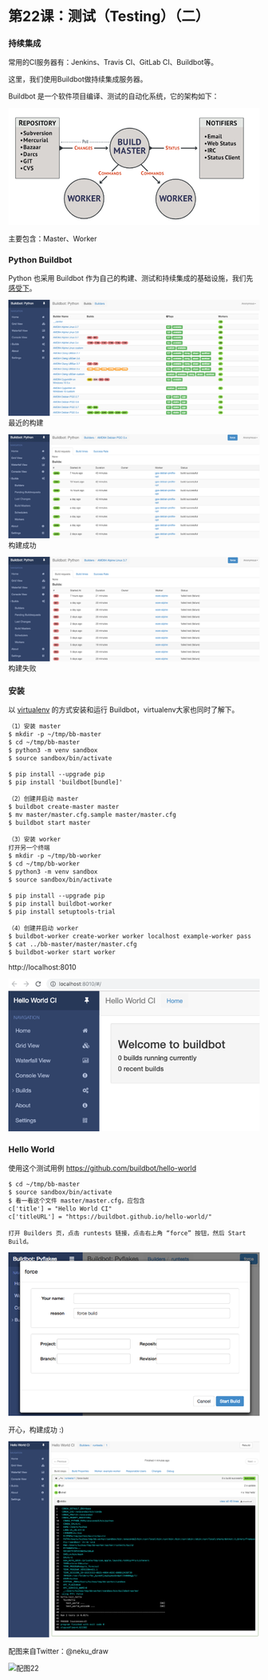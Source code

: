 # 第22课：测试（Testing）（二）

### 持续集成

常用的CI服务器有：Jenkins、Travis CI、GitLab CI、Buildbot等。

这里，我们使用Buildbot做持续集成服务器。

Buildbot 是一个软件项目编译、测试的自动化系统，它的架构如下：

![buildbot](images/class22-05.png) 

主要包含：Master、Worker

### Python Buildbot
Python 也采用 Buildbot 作为自己的构建、测试和持续集成的基础设施，我们先[感受下](https://www.python.org/dev/buildbot/)。

![class22-01](images/class22-01.png) 最近的构建

![class22-02](images/class22-02.png) 构建成功

![class22-03](images/class22-03.png) 构建失败

###  安装
以 [virtualenv](https://pypi.python.org/pypi/virtualenv) 的方式安装和运行 Buildbot，virtualenv大家也同时了解下。
```
（1）安装 master
$ mkdir -p ~/tmp/bb-master
$ cd ~/tmp/bb-master
$ python3 -m venv sandbox
$ source sandbox/bin/activate

$ pip install --upgrade pip
$ pip install 'buildbot[bundle]'

（2）创建并启动 master
$ buildbot create-master master
$ mv master/master.cfg.sample master/master.cfg
$ buildbot start master

（3）安装 worker
打开另一个终端
$ mkdir -p ~/tmp/bb-worker
$ cd ~/tmp/bb-worker
$ python3 -m venv sandbox
$ source sandbox/bin/activate

$ pip install --upgrade pip
$ pip install buildbot-worker
$ pip install setuptools-trial

（4）创建并启动 worker
$ buildbot-worker create-worker worker localhost example-worker pass
$ cat ../bb-master/master/master.cfg
$ buildbot-worker start worker
```
http://localhost:8010

![class22-04](images/class22-04.png)

### Hello World
使用这个测试用例 https://github.com/buildbot/hello-world

```
$ cd ~/tmp/bb-master
$ source sandbox/bin/activate
$ 看一看这个文件 master/master.cfg，应包含
c['title'] = "Hello World CI"
c['titleURL'] = "https://buildbot.github.io/hello-world/"

打开 Builders 页，点击 runtests 链接，点击右上角 “force” 按钮，然后 Start Build。
```
![class22-06](images/class22-06.png)

开心，构建成功 :)

![class22-07](images/class22-07.png)

配图来自Twitter：@neku_draw

![配图22](https://wiki.huihoo.com/images/thumb/6/69/Devopsgirls22.jpg/713px-Devopsgirls22.jpg)

